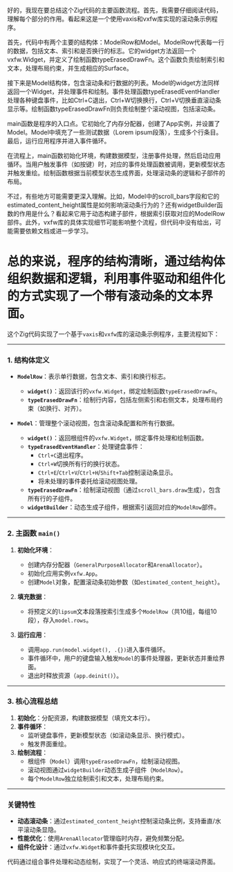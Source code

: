 好的，我现在要总结这个Zig代码的主要函数流程。首先，我需要仔细阅读代码，理解每个部分的作用。看起来这是一个使用vaxis和vxfw库实现的滚动条示例程序。

首先，代码中有两个主要的结构体：ModelRow和Model。ModelRow代表每一行的数据，包括文本、索引和是否换行的标志。它的widget方法返回一个vxfw.Widget，并定义了绘制函数typeErasedDrawFn。这个函数负责绘制索引和文本，处理布局约束，并生成相应的Surface。

接下来是Model结构体，包含滚动条和行数据的列表。Model的widget方法同样返回一个Widget，并处理事件和绘制。事件处理函数typeErasedEventHandler处理各种键盘事件，比如Ctrl+C退出，Ctrl+W切换换行，Ctrl+V切换垂直滚动条显示等。绘制函数typeErasedDrawFn则负责绘制整个滚动视图，包括滚动条。

main函数是程序的入口点。它初始化了内存分配器，创建了App实例，并设置了Model。Model中填充了一些测试数据（Lorem ipsum段落），生成多个行条目。最后，运行应用程序并进入事件循环。

在流程上，main函数初始化环境，构建数据模型，注册事件处理，然后启动应用循环。当用户触发事件（如按键）时，对应的事件处理函数被调用，更新模型状态并触发重绘。绘制函数根据当前模型状态生成界面，处理滚动条的逻辑和子部件的布局。

不过，有些地方可能需要更深入理解。比如，Model中的scroll_bars字段和它的estimated_content_height属性是如何影响滚动条行为的？还有widgetBuilder函数的作用是什么？看起来它用于动态构建子部件，根据索引获取对应的ModelRow部件。此外，vxfw库的具体实现细节可能影响整个流程，但代码中没有给出，可能需要依赖文档或进一步学习。

总的来说，程序的结构清晰，通过结构体组织数据和逻辑，利用事件驱动和组件化的方式实现了一个带有滚动条的文本界面。
================================================
这个Zig代码实现了一个基于`vaxis`和`vxfw`库的滚动条示例程序，主要流程如下：

---

### **1. 结构体定义**
- **`ModelRow`**：表示单行数据，包含文本、索引和换行标志。
  - **`widget()`**：返回该行的`vxfw.Widget`，绑定绘制函数`typeErasedDrawFn`。
  - **`typeErasedDrawFn`**：绘制行内容，包括左侧索引和右侧文本，处理布局约束（如换行、对齐）。
  
- **`Model`**：管理整个滚动视图，包含滚动条配置和所有行数据。
  - **`widget()`**：返回根组件的`vxfw.Widget`，绑定事件处理和绘制函数。
  - **`typeErasedEventHandler`**：处理键盘事件：
    - `Ctrl+C`退出程序。
    - `Ctrl+W`切换所有行的换行状态。
    - `Ctrl+E`/`Ctrl+V`/`Ctrl+H`/`Shift+Tab`控制滚动条显示。
    - 将未处理的事件委托给滚动视图处理。
  - **`typeErasedDrawFn`**：绘制滚动视图（通过`scroll_bars.draw`生成），包含所有行的子组件。
  - **`widgetBuilder`**：动态生成子组件，根据索引返回对应的`ModelRow`部件。

---

### **2. 主函数 `main()`**
1. **初始化环境**：
   - 创建内存分配器（`GeneralPurposeAllocator`和`ArenaAllocator`）。
   - 初始化应用实例`vxfw.App`。
   - 创建`Model`对象，配置滚动条初始参数（如`estimated_content_height`）。

2. **填充数据**：
   - 将预定义的`lipsum`文本段落按索引生成多个`ModelRow`（共10组，每组10段），存入`model.rows`。

3. **运行应用**：
   - 调用`app.run(model.widget(), .{})`进入事件循环。
   - 事件循环中，用户的键盘输入触发`Model`的事件处理器，更新状态并重绘界面。
   - 退出时释放资源（`app.deinit()`）。

---

### **3. 核心流程总结**
1. **初始化**：分配资源，构建数据模型（填充文本行）。
2. **事件循环**：
   - 监听键盘事件，更新模型状态（如滚动条显示、换行模式）。
   - 触发界面重绘。
3. **绘制流程**：
   - 根组件（`Model`）调用`typeErasedDrawFn`，绘制滚动视图。
   - 滚动视图通过`widgetBuilder`动态生成子组件（`ModelRow`）。
   - 每个`ModelRow`独立绘制索引和文本，处理布局约束。

---

### **关键特性**
- **动态滚动条**：通过`estimated_content_height`控制滚动条比例，支持垂直/水平滚动条显隐。
- **性能优化**：使用`ArenaAllocator`管理临时内存，避免频繁分配。
- **组件化设计**：通过`vxfw.Widget`和事件委托实现模块化交互。

代码通过组合事件处理和动态绘制，实现了一个灵活、响应式的终端滚动界面。